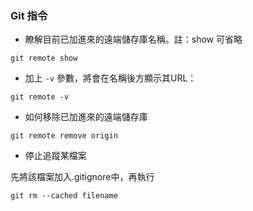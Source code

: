 ### Git 指令
* 瞭解目前已加進來的遠端儲存庫名稱。註：show 可省略
```
git remote show
```
* 加上 ```-v``` 參數，將會在名稱後方顯示其URL：
```
git remote -v
```
* 如何移除已加進來的遠端儲存庫
```
git remote remove origin
```
* 停止追蹤某檔案

先將該檔案加入.gitignore中，再執行
```
git rm --cached filename
```
